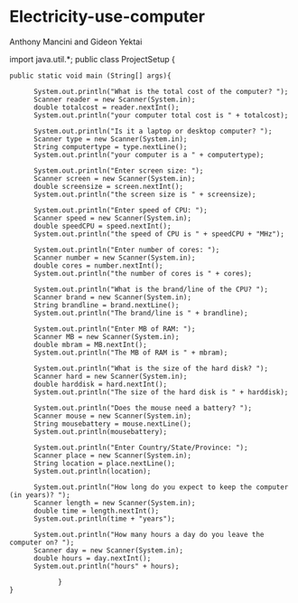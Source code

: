 # Electricity-use-computer
Anthony Mancini and Gideon Yektai

import java.util.*;
public class ProjectSetup {

	public static void main (String[] args){

		  System.out.println("What is the total cost of the computer? ");
		  Scanner reader = new Scanner(System.in);
		  double totalcost = reader.nextInt();
		  System.out.println("your computer total cost is " + totalcost);

		  System.out.println("Is it a laptop or desktop computer? ");
		  Scanner type = new Scanner(System.in);
		  String computertype = type.nextLine();
		  System.out.println("your computer is a " + computertype);
		  
		  System.out.println("Enter screen size: ");
		  Scanner screen = new Scanner(System.in);
		  double screensize = screen.nextInt();
		  System.out.println("the screen size is " + screensize);
		  
		  System.out.println("Enter speed of CPU: ");
		  Scanner speed = new Scanner(System.in);
		  double speedCPU = speed.nextInt();
		  System.out.println("the speed of CPU is " + speedCPU + "MHz");
		  
		  System.out.println("Enter number of cores: ");
		  Scanner number = new Scanner(System.in);
		  double cores = number.nextInt();
		  System.out.println("the number of cores is " + cores);
		  
		  System.out.println("What is the brand/line of the CPU? ");
		  Scanner brand = new Scanner(System.in);
		  String brandline = brand.nextLine();
		  System.out.println("The brand/line is " + brandline);

		  System.out.println("Enter MB of RAM: ");
		  Scanner MB = new Scanner(System.in);
		  double mbram = MB.nextInt();
		  System.out.println("The MB of RAM is " + mbram);

		  System.out.println("What is the size of the hard disk? ");
		  Scanner hard = new Scanner(System.in);
		  double harddisk = hard.nextInt();
		  System.out.println("The size of the hard disk is " + harddisk);

		  System.out.println("Does the mouse need a battery? ");
		  Scanner mouse = new Scanner(System.in);
		  String mousebattery = mouse.nextLine();
		  System.out.println(mousebattery);  

		  System.out.println("Enter Country/State/Province: ");
		  Scanner place = new Scanner(System.in);
		  String location = place.nextLine();
		  System.out.println(location);
		  
		  System.out.println("How long do you expect to keep the computer (in years)? ");
		  Scanner length = new Scanner(System.in);
		  double time = length.nextInt();
		  System.out.println(time + "years");
		  
		  System.out.println("How many hours a day do you leave the computer on? ");
		  Scanner day = new Scanner(System.in);
		  double hours = day.nextInt();
		  System.out.println("hours" + hours);
		  
				}
	}
